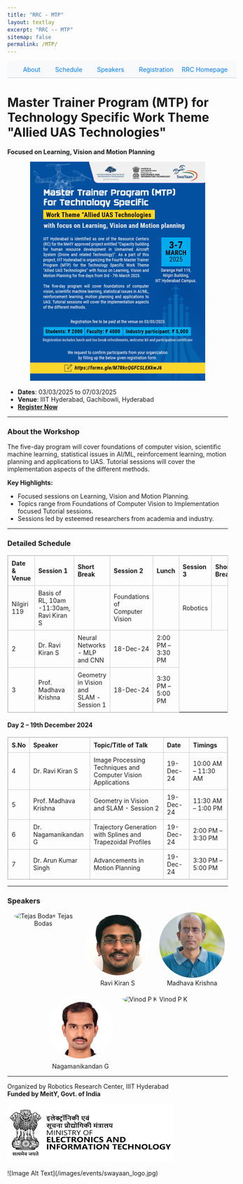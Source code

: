 ```yaml
---
title: "RRC - MTP"
layout: textlay
excerpt: "RRC -- MTP"
sitemap: false
permalink: /MTP/
---
```


<nav style="background-color: #f8f9fa; padding: 10px; position: sticky; top: 0; z-index: 1000; width: 100%; text-align: center; border-bottom: 1px solid #ccc;">
  <a href="#about-the-workshop" style="margin: 0 15px; text-decoration: none; color: #007bff;">About</a>
  <a href="#detailed-schedule" style="margin: 0 15px; text-decoration: none; color: #007bff;">Schedule</a>
  <a href="#speakers" style="margin: 0 15px; text-decoration: none; color: #007bff;">Speakers</a>
  <a href="https://forms.gle/M7RkcQGFCSLEKkwJ6" style="margin: 0 15px; text-decoration: none; color: #007bff;">Registration</a>
  <!-- <a href="#rrc-homepage" style="margin: 0 15px; text-decoration: none; color: #007bff;">RRC Homepage</a> -->
  <a href="https://robotics.iiit.ac.in/" style="text-decoration: none; color: #007bff;">RRC Homepage</a>
</nav>

# Master Trainer Program (MTP) for Technology Specific Work Theme "Allied UAS Technologies"  
**Focused on Learning, Vision and Motion Planning**  

<!-- <div style="text-align: center; width: 100%; margin: 0 auto;">
  <img src="/images/MTP/Master-Trainer-Program-(MTP).png" alt="Master Trainer Program (MTP)" style="width: 100%; height: auto;">
</div> -->

<!-- <div style="text-align: center; width: 100%; margin: 0 auto;">
  <img src="/images/MTP/Master-Trainer-Program-(MTP).png" alt="Master Trainer Program (MTP)" style="width: 100%; height: auto; max-height: 500px; object-fit: contain;">
</div> -->

<div style="text-align: center; width: 100%; margin: 0 auto;">
  <img src="/images/MTP/Master-Trainer-Program-(MTP).png" alt="Master Trainer Program (MTP)" 
       style="width: 100%; max-width: 1200px; height: auto; max-height: 500px; object-fit: contain;">
</div>


- **Dates**: 03/03/2025 to 07/03/2025  
- **Venue**: IIIT Hyderabad, Gachibowli, Hyderabad  
- **[Register Now](https://forms.gle/M7RkcQGFCSLEKkwJ6)**  

---

### <a id="about-the-workshop"></a>About the Workshop

The five-day program will cover foundations of computer vision, scientific machine learning, statistical issues in AI/ML, reinforcement learning, motion planning and applications to UAS. Tutorial sessions will cover the implementation aspects of the different methods.

**Key Highlights:**
- Focused sessions on Learning, Vision and Motion Planning.
- Topics range from Foundations of Computer Vision to Implementation focused Tutorial sessions.
- Sessions led by esteemed researchers from academia and industry.

---

### <a id="detailed-schedule"></a>Detailed Schedule  

<table style="width: 100%; border-collapse: collapse; text-align: left; border: 1px solid #ccc;">
  <thead>
    <tr>
      <th style="border: 1px solid #ccc; padding: 8px;">Date & Venue</th>
      <th style="border: 1px solid #ccc; padding: 8px;">Session 1</th>
      <th style="border: 1px solid #ccc; padding: 8px;">Short Break</th>
      <th style="border: 1px solid #ccc; padding: 8px;">Session 2</th>
      <th style="border: 1px solid #ccc; padding: 8px;">Lunch</th>
      <th style="border: 1px solid #ccc; padding: 8px;">Session 3</th>
      <th style="border: 1px solid #ccc; padding: 8px;">Short Break</th>
      <th style="border: 1px solid #ccc; padding: 8px;">Session 4</th>
    </tr>
  </thead>
  <tbody>
      <tr>
      <td style="border: 1px solid #ccc; padding: 8px;">Nilgiri 119</td>
      <td style="border: 1px solid #ccc; padding: 8px;">Basis of RL, 10am -11:30am, Ravi Kiran S</td>
      <td style="border: 1px solid #ccc; padding: 8px;"> </td>
      <td style="border: 1px solid #ccc; padding: 8px;">Foundations of Computer Vision</td>
      <td style="border: 1px solid #ccc; padding: 8px;"> </td>
      <td style="border: 1px solid #ccc; padding: 8px;">Robotics</td>
      <td style="border: 1px solid #ccc; padding: 8px;"> </td>
      <td style="border: 1px solid #ccc; padding: 8px;">Machine Learning</td>
    </tr>
    <tr>
      <td style="border: 1px solid #ccc; padding: 8px;">2</td>
      <td style="border: 1px solid #ccc; padding: 8px;">Dr. Ravi Kiran S</td>
      <td style="border: 1px solid #ccc; padding: 8px;">Neural Networks - MLP and CNN</td>
      <td style="border: 1px solid #ccc; padding: 8px;">18-Dec-24</td>
      <td style="border: 1px solid #ccc; padding: 8px;">2:00 PM – 3:30 PM</td>
    </tr>
    <tr>
      <td style="border: 1px solid #ccc; padding: 8px;">3</td>
      <td style="border: 1px solid #ccc; padding: 8px;">Prof. Madhava Krishna</td>
      <td style="border: 1px solid #ccc; padding: 8px;">Geometry in Vision and SLAM - Session 1</td>
      <td style="border: 1px solid #ccc; padding: 8px;">18-Dec-24</td>
      <td style="border: 1px solid #ccc; padding: 8px;">3:30 PM – 5:00 PM</td>
    </tr>
    <!-- Day 2 -->
  </tbody>
</table>


#### **Day 2 – 19th December 2024**  

<table style="width: 100%; border-collapse: collapse; text-align: left; border: 1px solid #ccc;">
  <thead>
    <tr>
      <th style="border: 1px solid #ccc; padding: 8px;">S.No</th>
      <th style="border: 1px solid #ccc; padding: 8px;">Speaker</th>
      <th style="border: 1px solid #ccc; padding: 8px;">Topic/Title of Talk</th>
      <th style="border: 1px solid #ccc; padding: 8px;">Date</th>
      <th style="border: 1px solid #ccc; padding: 8px;">Timings</th>
    </tr>
  </thead>
  <tbody>
    <tr>
      <td style="border: 1px solid #ccc; padding: 8px;">4</td>
      <td style="border: 1px solid #ccc; padding: 8px;">Dr. Ravi Kiran S</td>
      <td style="border: 1px solid #ccc; padding: 8px;">Image Processing Techniques and Computer Vision Applications</td>
      <td style="border: 1px solid #ccc; padding: 8px;">19-Dec-24</td>
      <td style="border: 1px solid #ccc; padding: 8px;">10:00 AM – 11:30 AM</td>
    </tr>
    <tr>
      <td style="border: 1px solid #ccc; padding: 8px;">5</td>
      <td style="border: 1px solid #ccc; padding: 8px;">Prof. Madhava Krishna</td>
      <td style="border: 1px solid #ccc; padding: 8px;">Geometry in Vision and SLAM - Session 2</td>
      <td style="border: 1px solid #ccc; padding: 8px;">19-Dec-24</td>
      <td style="border: 1px solid #ccc; padding: 8px;">11:30 AM – 1:00 PM</td>
    </tr>
    <tr>
      <td style="border: 1px solid #ccc; padding: 8px;">6</td>
      <td style="border: 1px solid #ccc; padding: 8px;">Dr. Nagamanikandan G</td>
      <td style="border: 1px solid #ccc; padding: 8px;">Trajectory Generation with Splines and Trapezoidal Profiles</td>
      <td style="border: 1px solid #ccc; padding: 8px;">19-Dec-24</td>
      <td style="border: 1px solid #ccc; padding: 8px;">2:00 PM – 3:30 PM</td>
    </tr>
    <tr>
      <td style="border: 1px solid #ccc; padding: 8px;">7</td>
      <td style="border: 1px solid #ccc; padding: 8px;">Dr. Arun Kumar Singh</td>
      <td style="border: 1px solid #ccc; padding: 8px;">Advancements in Motion Planning</td>
      <td style="border: 1px solid #ccc; padding: 8px;">19-Dec-24</td>
      <td style="border: 1px solid #ccc; padding: 8px;">3:30 PM – 5:00 PM</td>
    </tr>
  </tbody>
</table>

---

### <a id="speakers"></a>Speakers  

<!-- - **Dr. Tejas Bodas**  
  - [Profile Link](https://www.iiit.ac.in/faculty/tejas-bodas/)  
  - Topic: Basis of RL  

- **Dr. Ravi Kiran S**  
  - [Profile Link](https://ravika.github.io/)  
  - Topics: Neural Networks, Image Processing Techniques  

- **Prof. Madhava Krishna**  
  - [Profile Link](https://robotics.iiit.ac.in/faculty_mkrishna/)  
  - Topic: Geometry in Vision and SLAM  

- **Dr. Nagamanikandan G**  
  - [Profile Link](https://www.iiit.ac.in/faculty/nagamanikandan-govindan/)  
  - Topic: Trajectory Generation for UAVs  

- **Dr. Vinod P K**  
  - [Profile Link](https://faculty.iiit.ac.in/~vinod.pk/)  
  - Topic: Advanced Robotics  -->

<div style="display: flex; flex-wrap: wrap; gap: 20px; justify-content: center;">
  <!-- Row 1 -->
  <a href="https://www.iiit.ac.in/faculty/tejas-bodas/" target="_blank" style="text-decoration: none; text-align: center; display: inline-block; width: 150px;">
    <img src="/images/MTP/Tejs-Bodas.png" alt="Tejas Bodas" 
         style="width: 150px; height: 150px; border-radius: 50%; object-fit: cover;">
    Tejas Bodas
  </a>
  <a href="https://ravika.github.io/" target="_blank" style="text-decoration: none; text-align: center; display: inline-block; width: 150px;">
    <img src="/images/events/RK.jpeg" alt="Ravi Kiran S" 
         style="width: 150px; height: 150px; border-radius: 50%; object-fit: cover;">
    Ravi Kiran S
  </a>
  <a href="https://robotics.iiit.ac.in/faculty_mkrishna/" target="_blank" style="text-decoration: none; text-align: center; display: inline-block; width: 150px;">
    <img src="/images/events/MK.png" alt="Madhava Krishna" 
         style="width: 150px; height: 150px; border-radius: 50%; object-fit: cover;">
    Madhava Krishna
  </a>
  
  <!-- Row 2 -->
  <a href="https://www.iiit.ac.in/faculty/nagamanikandan-govindan/" target="_blank" style="text-decoration: none; text-align: center; display: inline-block; width: 150px;">
    <img src="/images/events/NG.jpeg" alt="Nagamanikandan G" 
         style="width: 150px; height: 150px; border-radius: 50%; object-fit: cover;">
    Nagamanikandan G
  </a>
  <a href="https://faculty.iiit.ac.in/~vinod.pk/" target="_blank" style="text-decoration: none; text-align: center; display: inline-block; width: 150px;">
    <img src="/images/events/Vinod-P-K.png" alt="Vinod P K" 
         style="width: 150px; height: 150px; border-radius: 50%; object-fit: cover;">
    Vinod P K
  </a>
</div>


---

<!-- ### <a id="registration"></a>Registration  

[Register Here](https://forms.gle/M7RkcQGFCSLEKkwJ6)  

--- -->

Organized by Robotics Research Center, IIIT Hyderabad  
**Funded by MeitY, Govt. of India**  

<div class='eu-header-row'>
<div class="col1">

  ![Image Alt Text](/images/events/meity.png)

</div>

<div class="col1">
  ![Image Alt Text](/images/events/swayaan_logo.jpg) <!-- Styling done in css/main.scss (Observation: Styles work well when placed in main.scss when compared to inline style) -->
  <!-- <p style="margin-left: 10px;">Your text goes here.</p> -->
</div>

</div>

<!-- ### <a id="rrc-homepage"></a>[RRC Homepage](https://robotics.iiit.ac.in/) -->


